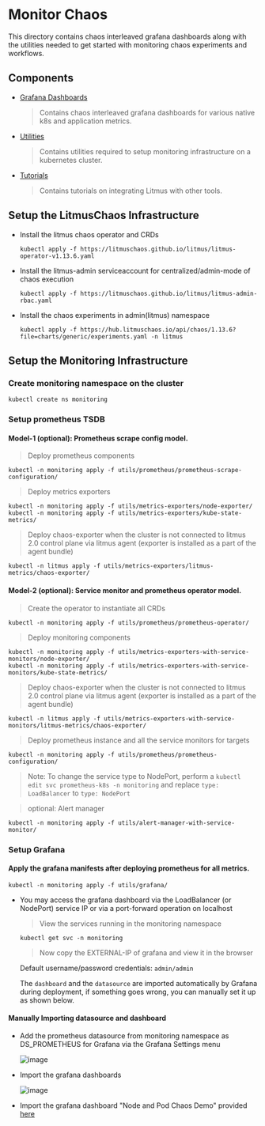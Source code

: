 # Monitor Chaos

This directory contains chaos interleaved grafana dashboards along with the utilities needed to get started with monitoring chaos experiments and workflows.

## Components

- [Grafana Dashboards](https://github.com/litmuschaos/litmus/blob/master/monitoring/grafana-dashboards)

  > Contains chaos interleaved grafana dashboards for various native k8s and application metrics.

- [Utilities](https://github.com/litmuschaos/litmus/blob/master/monitoring/utils)

  > Contains utilities required to setup monitoring infrastructure on a kubernetes cluster.

- [Tutorials](https://github.com/litmuschaos/litmus/blob/master/monitoring/tutorials)
  
  > Contains tutorials on integrating Litmus with other tools.

## Setup the LitmusChaos Infrastructure

- Install the litmus chaos operator and CRDs

  ```
  kubectl apply -f https://litmuschaos.github.io/litmus/litmus-operator-v1.13.6.yaml
  ```

- Install the litmus-admin serviceaccount for centralized/admin-mode of chaos execution

  ```
  kubectl apply -f https://litmuschaos.github.io/litmus/litmus-admin-rbac.yaml
  ```

- Install the chaos experiments in admin(litmus) namespace

  ```
  kubectl apply -f https://hub.litmuschaos.io/api/chaos/1.13.6?file=charts/generic/experiments.yaml -n litmus
  ```

## Setup the Monitoring Infrastructure

### Create monitoring namespace on the cluster

```
kubectl create ns monitoring
```

### Setup prometheus TSDB

#### Model-1 (optional): Prometheus scrape config model.

> Deploy prometheus components

```
kubectl -n monitoring apply -f utils/prometheus/prometheus-scrape-configuration/
```

> Deploy metrics exporters

```
kubectl -n monitoring apply -f utils/metrics-exporters/node-exporter/
kubectl -n monitoring apply -f utils/metrics-exporters/kube-state-metrics/
```

> Deploy chaos-exporter when the cluster is not connected to litmus 2.0 control plane via litmus agent (exporter is installed as a part of the agent bundle)

```
kubectl -n litmus apply -f utils/metrics-exporters/litmus-metrics/chaos-exporter/
```

#### Model-2 (optional): Service monitor and prometheus operator model.

> Create the operator to instantiate all CRDs

```
kubectl -n monitoring apply -f utils/prometheus/prometheus-operator/
```

> Deploy monitoring components

```
kubectl -n monitoring apply -f utils/metrics-exporters-with-service-monitors/node-exporter/
kubectl -n monitoring apply -f utils/metrics-exporters-with-service-monitors/kube-state-metrics/
```

> Deploy chaos-exporter when the cluster is not connected to litmus 2.0 control plane via litmus agent (exporter is installed as a part of the agent bundle)

```
kubectl -n litmus apply -f utils/metrics-exporters-with-service-monitors/litmus-metrics/chaos-exporter/
```

> Deploy prometheus instance and all the service monitors for targets

```
kubectl -n monitoring apply -f utils/prometheus/prometheus-configuration/
```

> Note: To change the service type to NodePort, perform a `kubectl edit svc prometheus-k8s -n monitoring` and replace `type: LoadBalancer` to `type: NodePort`

> optional: Alert manager

```
kubectl -n monitoring apply -f utils/alert-manager-with-service-monitor/
```

### Setup Grafana

#### Apply the grafana manifests after deploying prometheus for all metrics.

```
kubectl -n monitoring apply -f utils/grafana/
```

- You may access the grafana dashboard via the LoadBalancer (or NodePort) service IP or via a port-forward operation on localhost

  > View the services running in the monitoring namespace

  ```
  kubectl get svc -n monitoring
  ```

  > Now copy the EXTERNAL-IP of grafana and view it in the browser

  Default username/password credentials: `admin/admin`

  The `dashboard` and the `datasource` are imported automatically by Grafana during deployment, if something goes wrong, you can manually set it up as shown below.

#### Manually Importing datasource and dashboard

- Add the prometheus datasource from monitoring namespace as DS_PROMETHEUS for Grafana via the Grafana Settings menu

  ![image](https://github.com/litmuschaos/litmus/blob/master/monitoring/screenshots/data-source-config.png?raw=true)

- Import the grafana dashboards

  ![image](https://github.com/litmuschaos/litmus/blob/master/monitoring/screenshots/import-dashboard.png?raw=true)

- Import the grafana dashboard "Node and Pod Chaos Demo" provided [here](https://raw.githubusercontent.com/litmuschaos/litmus/master/monitoring/grafana-dashboards/kubernetes/Node-and-pod-metrics-dashboard.json)
